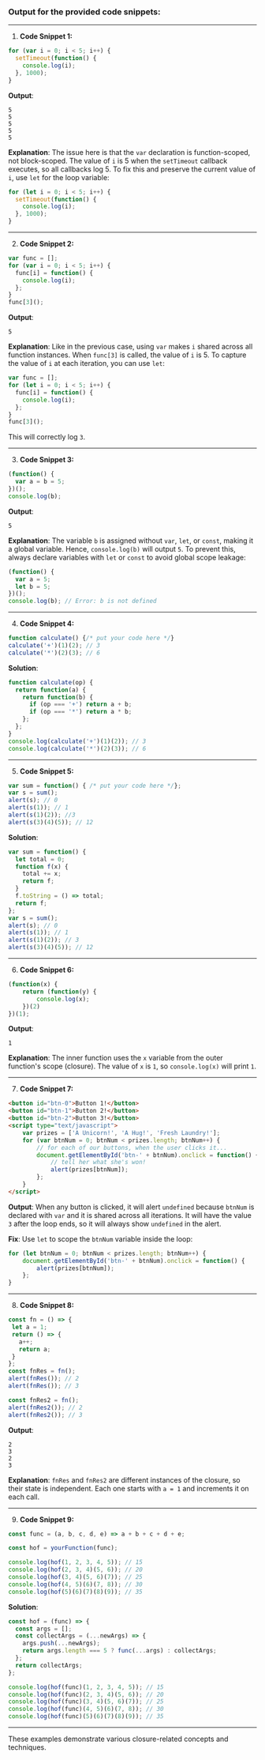 ### Output for the provided code snippets:

---

1. **Code Snippet 1:**
```javascript
for (var i = 0; i < 5; i++) {
  setTimeout(function() {
    console.log(i);
  }, 1000);
}
```
**Output**:
```
5
5
5
5
5
```
**Explanation**: The issue here is that the `var` declaration is function-scoped, not block-scoped. The value of `i` is 5 when the `setTimeout` callback executes, so all callbacks log 5. To fix this and preserve the current value of `i`, use `let` for the loop variable:
```javascript
for (let i = 0; i < 5; i++) {
  setTimeout(function() {
    console.log(i);
  }, 1000);
}
```

---

2. **Code Snippet 2:**
```javascript
var func = [];
for (var i = 0; i < 5; i++) {
  func[i] = function() {
    console.log(i);
  };
}
func[3]();
```
**Output**:
```
5
```
**Explanation**: Like in the previous case, using `var` makes `i` shared across all function instances. When `func[3]` is called, the value of `i` is 5. To capture the value of `i` at each iteration, you can use `let`:
```javascript
var func = [];
for (let i = 0; i < 5; i++) {
  func[i] = function() {
    console.log(i);
  };
}
func[3]();
```
This will correctly log `3`.

---

3. **Code Snippet 3:**
```javascript
(function() {
  var a = b = 5;
})();
console.log(b);
```
**Output**:
```
5
```
**Explanation**: The variable `b` is assigned without `var`, `let`, or `const`, making it a global variable. Hence, `console.log(b)` will output `5`. To prevent this, always declare variables with `let` or `const` to avoid global scope leakage:
```javascript
(function() {
  var a = 5;
  let b = 5;
})();
console.log(b); // Error: b is not defined
```

---

4. **Code Snippet 4:**
```javascript
function calculate() {/* put your code here */}
calculate('+')(1)(2); // 3
calculate('*')(2)(3); // 6
```
**Solution**:
```javascript
function calculate(op) {
  return function(a) {
    return function(b) {
      if (op === '+') return a + b;
      if (op === '*') return a * b;
    };
  };
}
console.log(calculate('+')(1)(2)); // 3
console.log(calculate('*')(2)(3)); // 6
```

---

5. **Code Snippet 5:**
```javascript
var sum = function() { /* put your code here */};
var s = sum();
alert(s); // 0
alert(s(1)); // 1
alert(s(1)(2)); //3
alert(s(3)(4)(5)); // 12
```
**Solution**:
```javascript
var sum = function() {
  let total = 0;
  function f(x) {
    total += x;
    return f;
  }
  f.toString = () => total;
  return f;
};
var s = sum();
alert(s); // 0
alert(s(1)); // 1
alert(s(1)(2)); // 3
alert(s(3)(4)(5)); // 12
```

---

6. **Code Snippet 6:**
```javascript
(function(x) {
    return (function(y) {
        console.log(x);
    })(2)
})(1);
```
**Output**:
```
1
```
**Explanation**: The inner function uses the `x` variable from the outer function's scope (closure). The value of `x` is `1`, so `console.log(x)` will print `1`.

---

7. **Code Snippet 7:**
```html
<button id="btn-0">Button 1!</button>
<button id="btn-1">Button 2!</button>
<button id="btn-2">Button 3!</button>
<script type="text/javascript">
    var prizes = ['A Unicorn!', 'A Hug!', 'Fresh Laundry!'];
    for (var btnNum = 0; btnNum < prizes.length; btnNum++) {
        // for each of our buttons, when the user clicks it...
        document.getElementById('btn-' + btnNum).onclick = function() {
            // tell her what she's won!
            alert(prizes[btnNum]);
        };
    }
</script>
```
**Output**:
When any button is clicked, it will alert `undefined` because `btnNum` is declared with `var` and it is shared across all iterations. It will have the value `3` after the loop ends, so it will always show `undefined` in the alert.

**Fix**:
Use `let` to scope the `btnNum` variable inside the loop:
```javascript
for (let btnNum = 0; btnNum < prizes.length; btnNum++) {
    document.getElementById('btn-' + btnNum).onclick = function() {
        alert(prizes[btnNum]);
    };
}
```

---

8. **Code Snippet 8:**
```javascript
const fn = () => {
 let a = 1;
 return () => {
   a++;
   return a;
 }
};
const fnRes = fn();
alert(fnRes()); // 2
alert(fnRes()); // 3

const fnRes2 = fn();
alert(fnRes2()); // 2
alert(fnRes2()); // 3
```
**Output**:
```
2
3
2
3
```
**Explanation**: `fnRes` and `fnRes2` are different instances of the closure, so their state is independent. Each one starts with `a = 1` and increments it on each call.

---

9. **Code Snippet 9:**
```javascript
const func = (a, b, c, d, e) => a + b + c + d + e;

const hof = yourFunction(func);

console.log(hof(1, 2, 3, 4, 5)); // 15
console.log(hof(2, 3, 4)(5, 6)); // 20
console.log(hof(3, 4)(5, 6)(7)); // 25
console.log(hof(4, 5)(6)(7, 8)); // 30
console.log(hof(5)(6)(7)(8)(9)); // 35
```
**Solution**:
```javascript
const hof = (func) => {
  const args = [];
  const collectArgs = (...newArgs) => {
    args.push(...newArgs);
    return args.length === 5 ? func(...args) : collectArgs;
  };
  return collectArgs;
};

console.log(hof(func)(1, 2, 3, 4, 5)); // 15
console.log(hof(func)(2, 3, 4)(5, 6)); // 20
console.log(hof(func)(3, 4)(5, 6)(7)); // 25
console.log(hof(func)(4, 5)(6)(7, 8)); // 30
console.log(hof(func)(5)(6)(7)(8)(9)); // 35
```

---

These examples demonstrate various closure-related concepts and techniques.